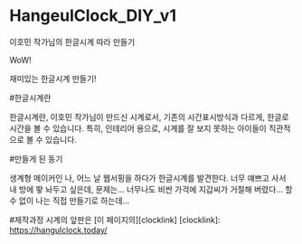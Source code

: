 # HangeulClock_DIY_v1
이호민 작가님의 한글시계 따라 만들기

WoW!

재미있는 한글시계 만들기!

#한글시계란

한글시계란, 이호민 작가님이 만드신 시계로서, 기존의 시간표시방식과 다르게, 한글로 시간을 볼 수 있습니다.
특히, 인테리어 용으로, 시계를 잘 보지 못하는 아이들이 직관적으로 볼 수 있습니다.

#만들게 된 동기

생계형 메이커인 나, 어느 날 웹서핑을 하다가 한글시계를 발견한다. 너무 얘쁘고 사서 내 방에 뙇 놔두고 싶은데, 문제는...
너무나도 비싼 가걱에 지갑씨가 거절해 버렸다...
할 수 없이 나는 직접 만들기로 하는데...

#제작과정
시계의 앞판은 [이 페이지의][clocklink]
[clocklink]: https://hangulclock.today/
